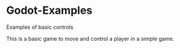 # Godot-Examples
 Examples of basic controls

 This is a basic game to move and control a player in a simple game. 
